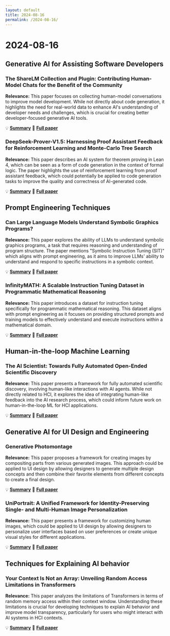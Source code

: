 ```yaml
---
layout: default
title: 2024-08-16
permalink: /2024-08-16/
---
```


# 2024-08-16

## Generative AI for Assisting Software Developers

### The ShareLM Collection and Plugin: Contributing Human-Model Chats for the Benefit of the Community

**Relevance:** This paper focuses on collecting human-model conversations to improve model development. While not directly about code generation, it highlights the need for real-world data to enhance AI's understanding of developer needs and challenges, which is crucial for creating better developer-focused generative AI tools.

💡 **[Summary](2408.08291.html)** 📄 **[Full paper](https://arxiv.org/pdf/2408.08291)**

### DeepSeek-Prover-V1.5: Harnessing Proof Assistant Feedback for Reinforcement Learning and Monte-Carlo Tree Search

**Relevance:** This paper describes an AI system for theorem proving in Lean 4, which can be seen as a form of code generation in the context of formal logic. The paper highlights the use of reinforcement learning from proof assistant feedback, which could potentially be applied to code generation tasks to improve the quality and correctness of AI-generated code.

💡 **[Summary](2408.08152.html)** 📄 **[Full paper](https://arxiv.org/pdf/2408.08152)**

## Prompt Engineering Techniques

### Can Large Language Models Understand Symbolic Graphics Programs?

**Relevance:** This paper explores the ability of LLMs to understand symbolic graphics programs, a task that requires reasoning and understanding of program structure. The paper mentions "Symbolic Instruction Tuning (SIT)" which aligns with prompt engineering, as it aims to improve LLMs' ability to understand and respond to specific instructions in a symbolic context.

💡 **[Summary](2408.08313.html)** 📄 **[Full paper](https://arxiv.org/pdf/2408.08313)**

### InfinityMATH: A Scalable Instruction Tuning Dataset in Programmatic Mathematical Reasoning

**Relevance:** This paper introduces a dataset for instruction tuning specifically for programmatic mathematical reasoning. This dataset aligns with prompt engineering as it focuses on providing structured prompts and training models to effectively understand and execute instructions within a mathematical domain.

💡 **[Summary](2408.07089.html)** 📄 **[Full paper](https://arxiv.org/pdf/2408.07089)**

## Human-in-the-loop Machine Learning

### The AI Scientist: Towards Fully Automated Open-Ended Scientific Discovery

**Relevance:** This paper presents a framework for fully automated scientific discovery, involving human-like interactions with AI agents. While not directly related to HCI, it explores the idea of integrating human-like feedback into the AI research process, which could inform future work on human-in-the-loop ML for HCI applications.

💡 **[Summary](2408.06292.html)** 📄 **[Full paper](https://arxiv.org/pdf/2408.06292)**

## Generative AI for UI Design and Engineering

### Generative Photomontage

**Relevance:** This paper proposes a framework for creating images by compositing parts from various generated images. This approach could be applied to UI design by allowing designers to generate multiple design concepts and then combine their favorite elements from different concepts to create a final design.

💡 **[Summary](2408.07116.html)** 📄 **[Full paper](https://arxiv.org/pdf/2408.07116)**

### UniPortrait: A Unified Framework for Identity-Preserving Single- and Multi-Human Image Personalization

**Relevance:** This paper presents a framework for customizing human images, which could be applied to UI design by allowing designers to personalize user interfaces based on user preferences or create unique visual styles for different applications.

💡 **[Summary](2408.05939.html)** 📄 **[Full paper](https://arxiv.org/pdf/2408.05939)**

## Techniques for Explaining AI behavior

### Your Context Is Not an Array: Unveiling Random Access Limitations in Transformers

**Relevance:** This paper analyzes the limitations of Transformers in terms of random memory access within their context window. Understanding these limitations is crucial for developing techniques to explain AI behavior and improve model transparency, particularly for users who might interact with AI systems in HCI contexts.

💡 **[Summary](2408.05506.html)** 📄 **[Full paper](https://arxiv.org/pdf/2408.05506)**

